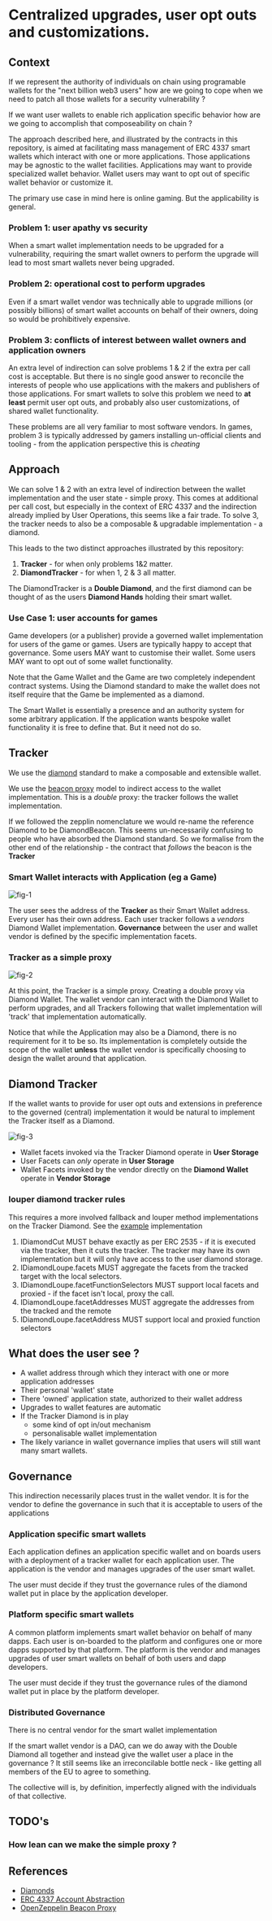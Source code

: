 # Centralized upgrades, user opt outs and customizations.

## Context

If we represent the authority of individuals on chain using programable wallets for the "next billion web3 users" how are we going to cope when we need to patch all those wallets for a security vulnerability ?

If we want user wallets to enable rich application specific behavior how are we going to accomplish that composeability on chain ?


The approach described here, and illustrated by the contracts in this repository, is aimed at facilitating mass management of ERC 4337 smart wallets which interact with one or more applications. Those applications may be agnostic to the wallet facilities. Applications may want to provide specialized wallet behavior. Wallet users may want to opt out of specific wallet behavior or customize it.

The primary use case in mind here is online gaming. But the applicability is general.

### Problem 1: user apathy vs security

When a smart wallet implementation needs to be upgraded for a vulnerability, requiring the smart wallet owners to perform the upgrade will lead to most smart wallets never being upgraded.

### Problem 2: operational cost to perform upgrades

Even if a smart wallet vendor was technically able to upgrade millions (or possibly billions) of smart wallet accounts on behalf of their owners, doing so would be prohibitively expensive.

### Problem 3: conflicts of interest between wallet owners and application owners

An extra level of indirection can solve problems 1 & 2 if the extra per call cost is acceptable. But there is no single good answer to reconcile the interests of people who use applications with the makers and publishers of those applications. For smart wallets to solve this problem we need to **at least** permit user opt outs, and probably also user customizations, of shared wallet functionality.

These problems are all very familiar to most software vendors. In games, problem 3 is typically addressed by gamers installing un-official clients and tooling - from the application perspective this is _cheating_

## Approach

We can solve 1 & 2 with an extra level of indirection between the wallet implementation and the user state - simple proxy. This comes at additional per call cost, but especially in the context of ERC 4337 and the indirection already implied by User Operations, this seems like a fair trade. To solve 3, the tracker needs to also be a composable & upgradable implementation - a diamond.

This leads to the two distinct approaches illustrated by this repository:

1. **Tracker** - for when only problems 1&2 matter.
2. **DiamondTracker** - for when 1, 2 & 3 all matter.

The DiamondTracker is a **Double Diamond**, and the first diamond can be thought of as the users **Diamond Hands** holding their smart wallet.
 
### Use Case 1: user accounts for games

Game developers (or a publisher) provide a governed wallet implementation for users of the game or games. Users are typically happy to accept that governance. Some  users MAY want to customise their wallet. Some users MAY want to opt out of some wallet functionality.

Note that the Game Wallet and the Game are two completely independent contract systems. Using the Diamond standard to make the wallet does not itself require that the Game be implemented as a diamond.

The Smart Wallet is essentially a presence and an authority system for some arbitrary application. If the application wants bespoke wallet functionality it is free to define that. But it need not do so.

## Tracker

We use the [diamond][ERC-2535] standard to make a composable and extensible wallet.

We use the [beacon proxy][ZEP-BEACON] model to indirect access to the wallet implementation. This is a _double_ proxy: the tracker follows the wallet implementation.

If we followed the zepplin nomenclature we would re-name the reference Diamond to be DiamondBeacon. This seems un-necessarily confusing to people who have absorbed the Diamond standard. So we formalise from the other end of the relationship - the contract that *follows* the beacon is the **Tracker**

### Smart Wallet interacts with Application (eg a Game)

![fig-1](http://www.plantuml.com/plantuml/proxy?cache=no&src=https://raw.githubusercontent.com/polysensus/diamond-1-tracker-hardhat/main/fig-1.puml)


The user sees the address of the **Tracker** as their Smart Wallet address. Every user has their own address. Each user tracker follows a *vendors* Diamond Wallet implementation. **Governance** between the user and wallet vendor is defined by the specific implementation facets.

### Tracker as a simple proxy

![fig-2](http://www.plantuml.com/plantuml/proxy?cache=no&src=https://raw.githubusercontent.com/polysensus/diamond-1-tracker-hardhat/main/fig-2.puml)

At this point, the Tracker is a simple proxy. Creating a double proxy via Diamond Wallet. The wallet vendor can interact with the Diamond Wallet to perform upgrades, and all Trackers following that wallet implementation will 'track' that implementation automatically.

Notice that while the Application may also be a Diamond, there is no requirement for it to be so. Its implementation is completely outside the scope of the wallet **unless** the wallet vendor is specifically choosing to design the wallet around that application.

## Diamond Tracker

If the wallet wants to provide for user opt outs and extensions in preference to the governed (central) implementation it would be natural to implement the Tracker itself as a Diamond.

![fig-3](http://www.plantuml.com/plantuml/proxy?cache=no&src=https://raw.githubusercontent.com/polysensus/diamond-1-tracker-hardhat/main/fig-3.puml)

* Wallet facets invoked via the Tracker Diamond operate in **User Storage**
* User Facets can _only_ operate in **User Storage**
* Wallet Facets invoked by the vendor directly on the **Diamond Wallet** operate in **Vendor Storage**

### louper diamond tracker rules

This requires a more involved fallback and louper method implementations on the Tracker Diamond. See the [example](contracts/facets/DiamondTrackerLoupeFacet.sol) implementation

1. IDiamondCut MUST behave exactly as per ERC 2535 - if it is executed via the tracker, then it cuts the tracker. The tracker may have its own implementation but it will only have access to the user diamond storage.
2. IDiamondLoupe.facets MUST aggregate the facets from the tracked target with the local selectors.
3. IDiamondLoupe.facetFunctionSelectors MUST support local facets and proxied - if the facet isn't local, proxy the call.
4. IDiamondLoupe.facetAddresses MUST aggregate the addresses from the tracked and the remote
5. IDiamondLoupe.facetAddress MUST support local and proxied function selectors



## What does the user see ?

* A wallet address through which they interact with one or more application addresses
* Their personal 'wallet' state
* There 'owned' application state, authorized to their wallet address
* Upgrades to wallet features are automatic
* If the Tracker Diamond is in play
  * some kind of opt in/out mechanism
  * personalisable wallet implementation
* The likely variance in wallet governance implies that users will still want many smart wallets.


## Governance

This indirection necessarily places trust in the wallet vendor. It is for the vendor to define the governance in such that it is acceptable to users of the applications

### Application specific smart wallets

Each application defines an application specific wallet and on boards users with a deployment of a tracker wallet for each application user. The application is the vendor and manages upgrades of the user smart wallet.

The user must decide if they trust the governance rules of the diamond wallet put in place by the application developer.

### Platform specific smart wallets

A common platform implements smart wallet behavior on behalf of many dapps. Each user is on-boarded to the platform and configures one or more dapps supported by that platform. The platform is the vendor and manages upgrades of user smart wallets on behalf of both users and dapp developers.

The user must decide if they trust the governance rules of the diamond wallet put in place by the platform developer.

### Distributed Governance

There is no central vendor for the smart wallet implementation

If the smart wallet vendor is a DAO, can we do away with the Double Diamond all together and instead give the wallet user a place in the governance ? It still seems like an irreconcilable bottle neck - like getting all members of the EU to agree to something. 

The collective will is, by definition, imperfectly aligned with the individuals of that collective.

## TODO's

### How lean can we make the simple proxy ?

## References

* [ERC-2535]: https://eips.ethereum.org/EIPS/eip-2535/
    [Diamonds][ERC-2535]
* [ERC-4337]: https://eips.ethereum.org/EIPS/eip-4337/
    [ERC 4337 Account Abstraction][ERC-4337]
* [ZEP-BEACON]: https://github.com/OpenZeppelin/openzeppelin-contracts/blob/master/contracts/proxy/beacon/BeaconProxy.sol
    [OpenZeppelin Beacon Proxy][ZEP-BEACON]